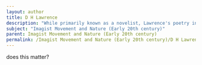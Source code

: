 ```yaml
---
layout: author
title: D H Lawrence
description: "While primarily known as a novelist, Lawrence's poetry incorporates Imagist principles. His poems frequently explore humanity's relationship with nature, emphasizing sensuality and organic description."
subject: "Imagist Movement and Nature (Early 20th century)"
parent: Imagist Movement and Nature (Early 20th century)
permalink: /Imagist Movement and Nature (Early 20th century)/D H Lawrence/
---
```


does this matter?
